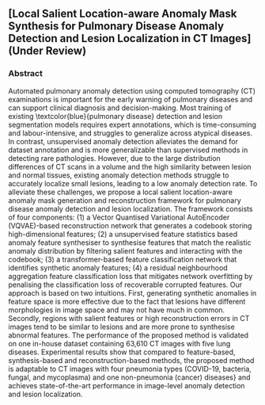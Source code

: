 ## [Local Salient Location-aware Anomaly Mask Synthesis for Pulmonary Disease Anomaly Detection and Lesion Localization in CT Images] (Under Review)


### Abstract

Automated pulmonary anomaly detection using computed tomography (CT) examinations is important for the early warning of pulmonary diseases and can support clinical diagnosis and decision-making. Most training of existing \textcolor{blue}{pulmonary disease} detection and lesion segmentation models requires expert annotations, which is time-consuming and labour-intensive, and struggles to generalize across atypical diseases. In contrast, unsupervised anomaly detection alleviates the demand for dataset annotation and is more generalizable than supervised methods in detecting rare pathologies. However, due to the large distribution differences of CT scans in a volume and the high similarity between lesion and normal tissues, existing anomaly detection methods struggle to accurately localize small lesions, leading to a low anomaly detection rate. To alleviate these challenges, we propose a local salient location-aware anomaly mask generation and reconstruction framework for pulmonary disease anomaly detection and lesion localization. The framework consists of four components: (1) a Vector Quantised Variational AutoEncoder (VQVAE)-based reconstruction network that generates a codebook storing high-dimensional features; (2) a unsupervised feature statistics based anomaly feature synthesiser to synthesise features that match the realistic anomaly distribution by filtering salient features and interacting with the codebook; (3) a transformer-based feature classification network that identifies synthetic anomaly features; (4) a residual neighbourhood aggregation feature classification loss that mitigates network overfitting by penalising the classification loss of recoverable corrupted features. Our approach is based on two intuitions. First, generating synthetic anomalies in feature space is more effective due to the fact that lesions have different morphologies in image space and may not have much in common. Secondly, regions with salient features or high reconstruction errors in CT images tend to be similar to lesions and are more prone to synthesise abnormal features. The performance of the proposed method is validated on one in-house dataset containing 63,610 CT images with five lung diseases.  Experimental results show that compared to feature-based, synthesis-based and reconstruction-based methods, the proposed method is adaptable to CT images with four pneumonia types (COVID-19, bacteria, fungal, and mycoplasma) and one non-pneumonia (cancer) diseases} and achieves state-of-the-art performance in image-level anomaly detection and lesion localization.

